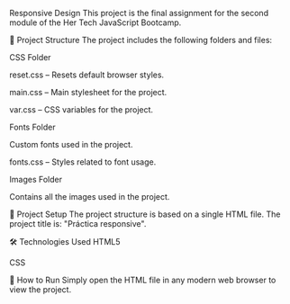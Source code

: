 Responsive Design
This project is the final assignment for the second module of the Her Tech JavaScript Bootcamp.

📁 Project Structure
The project includes the following folders and files:

CSS Folder

reset.css – Resets default browser styles.

main.css – Main stylesheet for the project.

var.css – CSS variables for the project.

Fonts Folder

Custom fonts used in the project.

fonts.css – Styles related to font usage.

Images Folder

Contains all the images used in the project.

🧱 Project Setup
The project structure is based on a single HTML file.
The project title is: "Práctica responsive".

🛠️ Technologies Used
HTML5

CSS

🚀 How to Run
Simply open the HTML file in any modern web browser to view the project.
